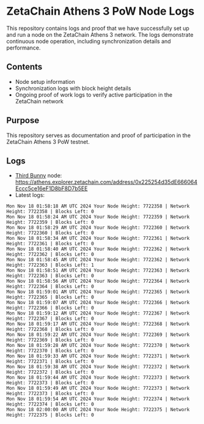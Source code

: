 # ZetaChain Athens 3 PoW Node Logs
This repository contains logs and proof that we have successfully set up and run a node on the ZetaChain Athens 3 network. The logs demonstrate continuous node operation, including synchronization details and performance.

## Contents
- Node setup information
- Synchronization logs with block height details
- Ongoing proof of work logs to verify active participation in the ZetaChain network

## Purpose
This repository serves as documentation and proof of participation in the ZetaChain Athens 3 PoW testnet.

## Logs

- [Third Bunny](https://thirdbunny.xyz/) node: https://athens.explorer.zetachain.com/address/0x225254d35dE666064Eccc5ce16eF1D8bF8D7b5EE
- Latest logs:
```
Mon Nov 18 01:58:18 AM UTC 2024 Your Node Height: 7722358 | Network Height: 7722358 | Blocks Left: 0
Mon Nov 18 01:58:24 AM UTC 2024 Your Node Height: 7722359 | Network Height: 7722359 | Blocks Left: 0
Mon Nov 18 01:58:29 AM UTC 2024 Your Node Height: 7722360 | Network Height: 7722360 | Blocks Left: 0
Mon Nov 18 01:58:34 AM UTC 2024 Your Node Height: 7722361 | Network Height: 7722361 | Blocks Left: 0
Mon Nov 18 01:58:40 AM UTC 2024 Your Node Height: 7722362 | Network Height: 7722362 | Blocks Left: 0
Mon Nov 18 01:58:45 AM UTC 2024 Your Node Height: 7722362 | Network Height: 7722363 | Blocks Left: 1
Mon Nov 18 01:58:51 AM UTC 2024 Your Node Height: 7722363 | Network Height: 7722363 | Blocks Left: 0
Mon Nov 18 01:58:56 AM UTC 2024 Your Node Height: 7722364 | Network Height: 7722364 | Blocks Left: 0
Mon Nov 18 01:59:01 AM UTC 2024 Your Node Height: 7722365 | Network Height: 7722365 | Blocks Left: 0
Mon Nov 18 01:59:07 AM UTC 2024 Your Node Height: 7722366 | Network Height: 7722366 | Blocks Left: 0
Mon Nov 18 01:59:12 AM UTC 2024 Your Node Height: 7722367 | Network Height: 7722367 | Blocks Left: 0
Mon Nov 18 01:59:17 AM UTC 2024 Your Node Height: 7722368 | Network Height: 7722368 | Blocks Left: 0
Mon Nov 18 01:59:22 AM UTC 2024 Your Node Height: 7722369 | Network Height: 7722369 | Blocks Left: 0
Mon Nov 18 01:59:28 AM UTC 2024 Your Node Height: 7722370 | Network Height: 7722370 | Blocks Left: 0
Mon Nov 18 01:59:33 AM UTC 2024 Your Node Height: 7722371 | Network Height: 7722371 | Blocks Left: 0
Mon Nov 18 01:59:38 AM UTC 2024 Your Node Height: 7722372 | Network Height: 7722372 | Blocks Left: 0
Mon Nov 18 01:59:44 AM UTC 2024 Your Node Height: 7722373 | Network Height: 7722373 | Blocks Left: 0
Mon Nov 18 01:59:49 AM UTC 2024 Your Node Height: 7722373 | Network Height: 7722373 | Blocks Left: 0
Mon Nov 18 01:59:54 AM UTC 2024 Your Node Height: 7722374 | Network Height: 7722374 | Blocks Left: 0
Mon Nov 18 02:00:00 AM UTC 2024 Your Node Height: 7722375 | Network Height: 7722375 | Blocks Left: 0
```
